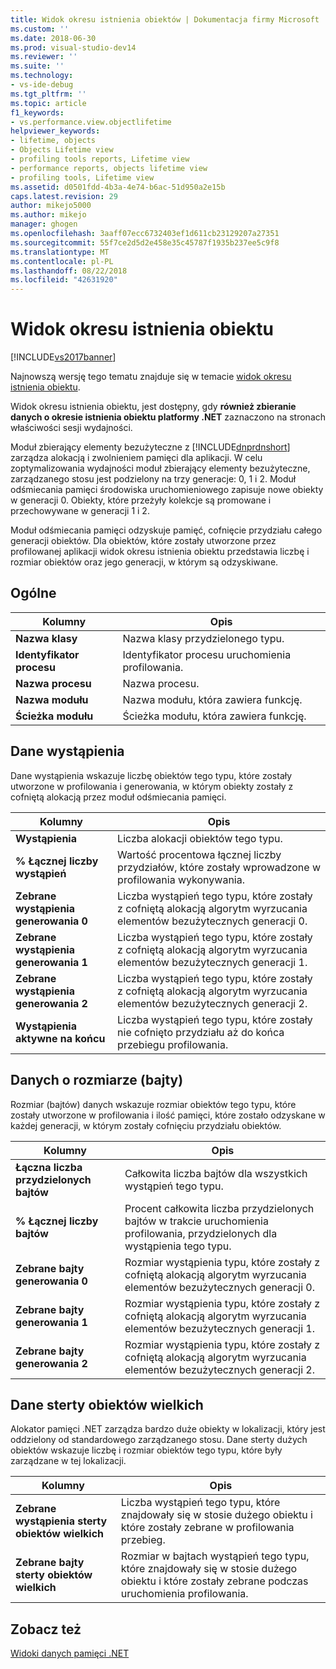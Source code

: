 ```yaml
---
title: Widok okresu istnienia obiektów | Dokumentacja firmy Microsoft
ms.custom: ''
ms.date: 2018-06-30
ms.prod: visual-studio-dev14
ms.reviewer: ''
ms.suite: ''
ms.technology:
- vs-ide-debug
ms.tgt_pltfrm: ''
ms.topic: article
f1_keywords:
- vs.performance.view.objectlifetime
helpviewer_keywords:
- lifetime, objects
- Objects Lifetime view
- profiling tools reports, Lifetime view
- performance reports, objects lifetime view
- profiling tools, Lifetime view
ms.assetid: d0501fdd-4b3a-4e74-b6ac-51d950a2e15b
caps.latest.revision: 29
author: mikejo5000
ms.author: mikejo
manager: ghogen
ms.openlocfilehash: 3aaff07ecc6732403ef1d611cb23129207a27351
ms.sourcegitcommit: 55f7ce2d5d2e458e35c45787f1935b237ee5c9f8
ms.translationtype: MT
ms.contentlocale: pl-PL
ms.lasthandoff: 08/22/2018
ms.locfileid: "42631920"
---
```

# <a name="object-lifetime-view"></a>Widok okresu istnienia obiektu
[!INCLUDE[vs2017banner](../includes/vs2017banner.md)]

Najnowszą wersję tego tematu znajduje się w temacie [widok okresu istnienia obiektu](https://docs.microsoft.com/visualstudio/profiling/object-lifetime-view).  
  
Widok okresu istnienia obiektu, jest dostępny, gdy **również zbieranie danych o okresie istnienia obiektu platformy .NET** zaznaczono na stronach właściwości sesji wydajności.  
  
 Moduł zbierający elementy bezużyteczne z [!INCLUDE[dnprdnshort](../includes/dnprdnshort-md.md)] zarządza alokacją i zwolnieniem pamięci dla aplikacji. W celu zoptymalizowania wydajności moduł zbierający elementy bezużyteczne, zarządzanego stosu jest podzielony na trzy generacje: 0, 1 i 2. Moduł odśmiecania pamięci środowiska uruchomieniowego zapisuje nowe obiekty w generacji 0. Obiekty, które przeżyły kolekcje są promowane i przechowywane w generacji 1 i 2.  
  
 Moduł odśmiecania pamięci odzyskuje pamięć, cofnięcie przydziału całego generacji obiektów. Dla obiektów, które zostały utworzone przez profilowanej aplikacji widok okresu istnienia obiektu przedstawia liczbę i rozmiar obiektów oraz jego generacji, w którym są odzyskiwane.  
  
## <a name="general"></a>Ogólne  
  
|Kolumny|Opis|  
|------------|-----------------|  
|**Nazwa klasy**|Nazwa klasy przydzielonego typu.|  
|**Identyfikator procesu**|Identyfikator procesu uruchomienia profilowania.|  
|**Nazwa procesu**|Nazwa procesu.|  
|**Nazwa modułu**|Nazwa modułu, która zawiera funkcję.|  
|**Ścieżka modułu**|Ścieżka modułu, która zawiera funkcję.|  
  
## <a name="instance-data"></a>Dane wystąpienia  
 Dane wystąpienia wskazuje liczbę obiektów tego typu, które zostały utworzone w profilowania i generowania, w którym obiekty zostały z cofniętą alokacją przez moduł odśmiecania pamięci.  
  
|Kolumny|Opis|  
|------------|-----------------|  
|**Wystąpienia**|Liczba alokacji obiektów tego typu.|  
|**% Łącznej liczby wystąpień**|Wartość procentowa łącznej liczby przydziałów, które zostały wprowadzone w profilowania wykonywania.|  
|**Zebrane wystąpienia generowania 0**|Liczba wystąpień tego typu, które zostały z cofniętą alokacją algorytm wyrzucania elementów bezużytecznych generacji 0.|  
|**Zebrane wystąpienia generowania 1**|Liczba wystąpień tego typu, które zostały z cofniętą alokacją algorytm wyrzucania elementów bezużytecznych generacji 1.|  
|**Zebrane wystąpienia generowania 2**|Liczba wystąpień tego typu, które zostały z cofniętą alokacją algorytm wyrzucania elementów bezużytecznych generacji 2.|  
|**Wystąpienia aktywne na końcu**|Liczba wystąpień tego typu, które zostały nie cofnięto przydziału aż do końca przebiegu profilowania.|  
  
## <a name="size-byte-data"></a>Danych o rozmiarze (bajty)  
 Rozmiar (bajtów) danych wskazuje rozmiar obiektów tego typu, które zostały utworzone w profilowania i ilość pamięci, które zostało odzyskane w każdej generacji, w którym zostały cofnięciu przydziału obiektów.  
  
|Kolumny|Opis|  
|------------|-----------------|  
|**Łączna liczba przydzielonych bajtów**|Całkowita liczba bajtów dla wszystkich wystąpień tego typu.|  
|**% Łącznej liczby bajtów**|Procent całkowita liczba przydzielonych bajtów w trakcie uruchomienia profilowania, przydzielonych dla wystąpienia tego typu.|  
|**Zebrane bajty generowania 0**|Rozmiar wystąpienia typu, które zostały z cofniętą alokacją algorytm wyrzucania elementów bezużytecznych generacji 0.|  
|**Zebrane bajty generowania 1**|Rozmiar wystąpienia typu, które zostały z cofniętą alokacją algorytm wyrzucania elementów bezużytecznych generacji 1.|  
|**Zebrane bajty generowania 2**|Rozmiar wystąpienia typu, które zostały z cofniętą alokacją algorytm wyrzucania elementów bezużytecznych generacji 2.|  
  
## <a name="large-object-heap-data"></a>Dane sterty obiektów wielkich  
 Alokator pamięci .NET zarządza bardzo duże obiekty w lokalizacji, który jest oddzielony od standardowego zarządzanego stosu. Dane sterty dużych obiektów wskazuje liczbę i rozmiar obiektów tego typu, które były zarządzane w tej lokalizacji.  
  
|Kolumny|Opis|  
|------------|-----------------|  
|**Zebrane wystąpienia sterty obiektów wielkich**|Liczba wystąpień tego typu, które znajdowały się w stosie dużego obiektu i które zostały zebrane w profilowania przebieg.|  
|**Zebrane bajty sterty obiektów wielkich**|Rozmiar w bajtach wystąpień tego typu, które znajdowały się w stosie dużego obiektu i które zostały zebrane podczas uruchomienia profilowania.|  
  
## <a name="see-also"></a>Zobacz też  
 [Widoki danych pamięci .NET](../profiling/dotnet-memory-data-views.md)



